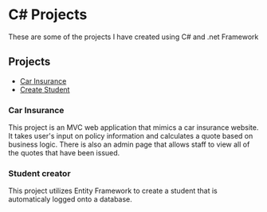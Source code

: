 # <h1>C# Projects</h1>
  <a> These are some of the projects I have created using C# and .net Framework
    
   <h2>Projects</h2>
  <ul>
    <li><a href="https://github.com/carlosramir991/C-Sharp-Projects/tree/main/CarInsurance"> Car Insurance</a></li>
    <li><a href="https://github.com/carlosramir991/C-Sharp-Projects/tree/main/CreateStudent"> Create Student</a></li>
  </ul>
  
  <h3>Car Insurance</h3>
  
  <a> This project is an MVC web application that mimics a car insurance website. It takes user's input on policy information and calculates a quote based on business logic. There is also an admin page that allows staff to view all of the quotes that have been issued.</a>
  
  <h3>Student creator</h3>
  
  <a> This project utilizes Entity Framework to create a student that is automaticaly logged onto a database.</a>
  
  
